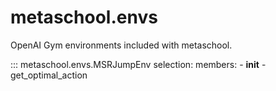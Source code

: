 
# metaschool.envs

OpenAI Gym environments included with metaschool.


::: metaschool.envs.MSRJumpEnv
    selection:
      members:
        - __init__
        - get_optimal_action
